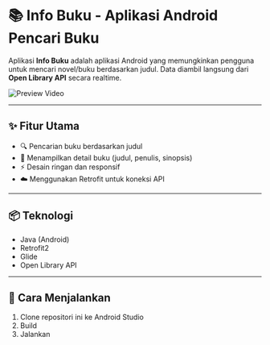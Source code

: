 # 📚 Info Buku - Aplikasi Android Pencari Buku

Aplikasi **Info Buku** adalah aplikasi Android yang memungkinkan pengguna untuk mencari novel/buku berdasarkan judul. Data diambil langsung dari **Open Library API** secara realtime.

![Preview Video](https://github.com/user-attachments/assets/c766df77-31bc-4ef1-9167-8d5a61197e95)

---

## ✨ Fitur Utama

- 🔍 Pencarian buku berdasarkan judul
- 📖 Menampilkan detail buku (judul, penulis, sinopsis)
- ⚡ Desain ringan dan responsif
- ☁️ Menggunakan Retrofit untuk koneksi API

---

## 📦 Teknologi

- Java (Android)
- Retrofit2
- Glide
- Open Library API

---

## 🚀 Cara Menjalankan

1. Clone repositori ini ke Android Studio  
2. Build
3. Jalankan
